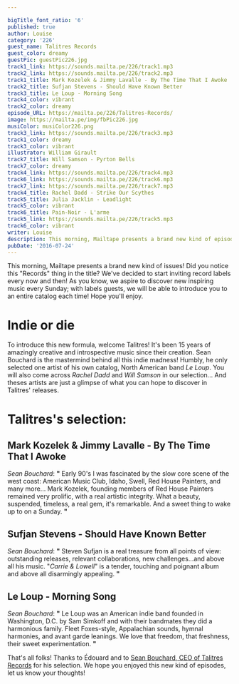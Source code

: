 ```yaml
---

bigTitle_font_ratio: '6'
published: true
author: Louise
category: '226'
guest_name: Talitres Records
guest_color: dreamy
guestPic: guestPic226.jpg
track1_link: https://sounds.mailta.pe/226/track1.mp3
track2_link: https://sounds.mailta.pe/226/track2.mp3
track1_title: Mark Kozelek & Jimmy Lavalle - By The Time That I Awoke
track2_title: Sufjan Stevens - Should Have Known Better
track3_title: Le Loup - Morning Song
track4_color: vibrant
track2_color: dreamy
episode_URL: https://mailta.pe/226/Talitres-Records/
image: https://mailta.pe/img/fbPic226.jpg
musiColor: musiColor226.png
track3_link: https://sounds.mailta.pe/226/track3.mp3
track1_color: dreamy
track3_color: vibrant
illustrator: William Girault
track7_title: Will Samson - Pyrton Bells
track7_color: dreamy
track4_link: https://sounds.mailta.pe/226/track4.mp3
track6_link: https://sounds.mailta.pe/226/track6.mp3
track7_link: https://sounds.mailta.pe/226/track7.mp3
track4_title: Rachel Dadd - Strike Our Scythes
track5_title: Julia Jacklin - Leadlight
track5_color: vibrant
track6_title: Pain-Noir - L'arme
track5_link: https://sounds.mailta.pe/226/track5.mp3
track6_color: vibrant
writer: Louise
description: This morning, Mailtape presents a brand new kind of episodes! Did you notice this "Records" thing in the title? We've decided to start inviting record labels in Mailtape episodes every now and then! As you know, we aspire to discover new inspiring music every Sunday; with labels guests, we will be able to introduce you to an entire catalog each time! Isn't that wonderful?!
pubDate: '2016-07-24'
---
```

This morning, Mailtape presents a brand new kind of issues! Did you notice this "Records" thing in the title? We've decided to start inviting record labels every now and then! As you know, we aspire to discover new inspiring music every Sunday; with labels guests, we will be able to introduce you to an entire catalog each time! Hope you'll enjoy. 

# Indie or die

To introduce this new formula, welcome Talitres! It's been 15 years of amazingly creative and introspective music since their creation. Sean Bouchard is the mastermind behind all this indie madness! Humbly, he only selected one artist of his own catalog, North American band _Le Loup_. You will also come across _Rachel Dadd_ and _Will Samson_ in our selection... And theses artists are just a glimpse of what you can hope to discover in Talitres' releases.

# Talitres's selection:

## Mark Kozelek & Jimmy Lavalle - By The Time That I Awoke
_Sean Bouchard_: **"** Early 90's I was fascinated by the slow core scene of the west coast: American Music Club, Idaho, Swell, Red House Painters, and many more... Mark Kozelek, founding members of Red House Painters remained very prolific, with a real artistic integrity. What a beauty, suspended, timeless, a real gem, it's remarkable. And a sweet thing to wake up to on a Sunday. **"** 

## Sufjan Stevens - Should Have Known Better
_Sean Bouchard_: **"** Steven Sufjan is a real treasure from all points of view: outstanding releases, relevant collaborations, new challenges...and above all his music. "_Carrie & Lowell_" is a tender, touching and poignant album and above all disarmingly appealing. **"** 

## Le Loup - Morning Song
_Sean Bouchard_: **"** Le Loup was an American indie band founded in Washington, D.C. by Sam Simkoff and with their bandmates they did a harmonious family. Fleet Foxes-style, Appalachian sounds, hymnal harmonies, and avant garde leanings. We love that freedom, that freshness, their sweet experimentation. **"** 

That's all folks! Thanks to Édouard and to [Sean Bouchard, CEO of Talitres Records](https://www.facebook.com/talitres/) for his selection. We hope you enjoyed this new kind of episodes, let us know your thoughts!
